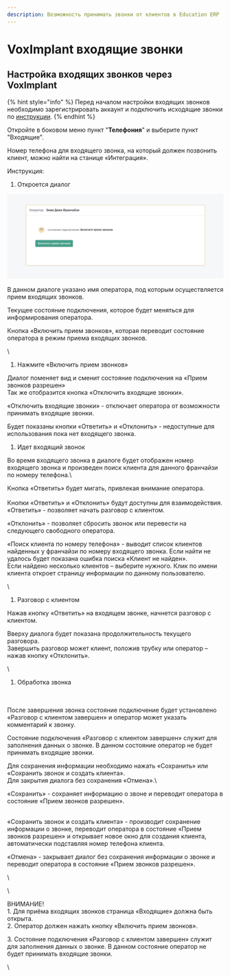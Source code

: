 ```yaml
---
description: Возможность принимать звонки от клиентов в Education ERP
---
```


# VoxImplant входящие звонки

## Настройка входящих звонков **через VoxImplant**

{% hint style="info" %}
Перед началом настройки входящих звонков необходимо зарегистрировать аккаунт  и подключить исходящие звонки по [инструкции](voximplant-iskhodyashie-zvonki.md).
{% endhint %}

Откройте в боковом меню пункт "**Телефония**" и выберите пункт "Входящие".&#x20;

Номер телефона для входящего звонка, на который должен позвонить клиент, можно найти на станице «Интеграция».

Инструкция:

1. Откроется диалог&#x20;

&#x20;

![](<../../.gitbook/assets/image (22).png>)

В данном диалоге указано имя оператора, под которым осуществляется прием входящих звонков.

Текущее состояние подключения, которое будет меняться для информирования оператора.

Кнопка «Включить прием звонков», которая переводит состояние оператора в режим приема входящих звонков.

\


1. Нажмите «Включить прием звонков»

&#x20;

Диалог поменяет вид и сменит состояние подключения на «Прием звонков разрешен»\
Так же отобразится кнопка «Отключить входящие звонки».

«Отключить входящие звонки» - отключает оператора от возможности принимать входящие звонки.

Будет показаны кнопки «Ответить» и «Отклонить» - недоступные для использования пока нет входящего звонка.

1. Идет входящий звонок

&#x20;&#x20;

Во время входящего звонка в диалоге будет отображен номер входящего звонка и произведен поиск клиента для данного франчайзи по номеру телефона.\


Кнопка «Ответить» будет мигать, привлекая внимание оператора.\
\
Кнопки «Ответить» и «Отклонить» будут доступны для взаимодействия.\
«Ответить» - позволяет начать разговор с клиентом.

«Отклонить» - позволяет сбросить звонок или перевести на следующего свободного оператора.

«Поиск клиента по номеру телефона» - выводит список клиентов найденных у франчайзи по номеру входящего звонка. Если найти не удалось будет показана ошибка поиска «Клиент не найден».\
Если найдено несколько клиентов – выберите нужного. Клик по имени клиента откроет страницу информации по данному пользователю.

&#x20;\


1. Разговор с клиентом

Нажав кнопку «Ответить» на входящем звонке, начнется разговор с клиентом.

&#x20;

Вверху диалога будет показана продолжительность текущего разговора.\
Завершить разговор может клиент, положив трубку или оператор – нажав кнопку «Отклонить».

\


1. Обработка звонка

&#x20;\
\
После завершения звонка состояние подключение будет установлено «Разговор с клиентом завершен» и оператор может указать комментарий к звонку.

Состояние подключения «Разговор с клиентом завершен» служит для заполнения данных о звонке. В данном состояние оператор не будет принимать входящие звонки.

Для сохранения информации необходимо нажать «Сохранить» или «Сохранить звонок и создать клиента».\
Для закрытия диалога без сохранения «Отмена».\


«Сохранить» - сохраняет информацию о звоне и переводит оператора в состояние «Прием звонков разрешен».

\
«Сохранить звонок и создать клиента» - производит сохранение информации о звонке, переводит оператора в состояние «Прием звонков разрешен» и открывает новое окно для создания клиента, автоматически подставляя номер телефона клиента.

«Отмена» - закрывает диалог без сохранения информации о звонке и переводит оператора в состояние «Прием звонков разрешен».

\


\


ВНИМАНИЕ!\
1\. Для приёма входящих звонков страница «Входящие» должна быть открыта.\
2\. Оператор должен нажать кнопку «Включить прием звонков».

3\. Состояние подключения «Разговор с клиентом завершен» служит для заполнения данных о звонке. В данном состояние оператор не будет принимать входящие звонки.

\
